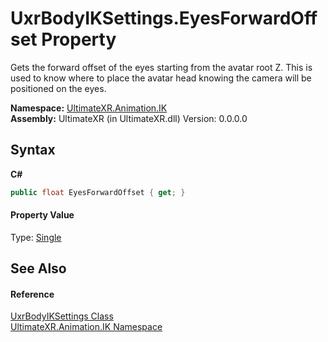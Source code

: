 # UxrBodyIKSettings.EyesForwardOffset Property 
 

Gets the forward offset of the eyes starting from the avatar root Z. This is used to know where to place the avatar head knowing the camera will be positioned on the eyes.

**Namespace:**&nbsp;<a href="N_UltimateXR_Animation_IK">UltimateXR.Animation.IK</a><br />**Assembly:**&nbsp;UltimateXR (in UltimateXR.dll) Version: 0.0.0.0

## Syntax

**C#**<br />
``` C#
public float EyesForwardOffset { get; }
```


#### Property Value
Type: <a href="https://docs.microsoft.com/dotnet/api/system.single" target="_blank" rel="noopener noreferrer">Single</a>

## See Also


#### Reference
<a href="T_UltimateXR_Animation_IK_UxrBodyIKSettings">UxrBodyIKSettings Class</a><br /><a href="N_UltimateXR_Animation_IK">UltimateXR.Animation.IK Namespace</a><br />